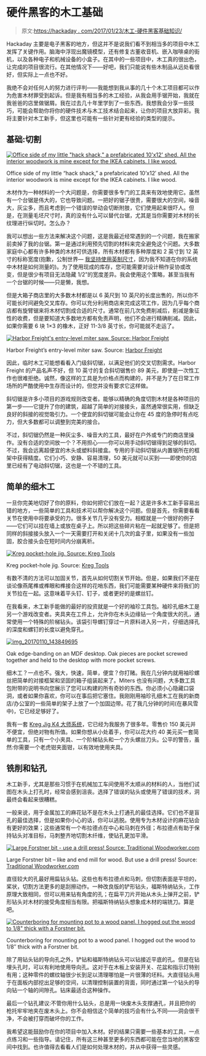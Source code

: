 # 硬件黑客的木工基础

> 原文:[https://hackaday . com/2017/01/23/木工-硬件黑客基础知识/](https://hackaday.com/2017/01/23/woodworking-basics-for-the-hardware-hacker/)

Hackaday 主要是电子黑客的地方，但这并不是说我们看不到相当多的项目中木工发挥了关键作用。脑海中浮现出魔镜模型，还有修复古董收音机、嵌入咖啡桌的街机，以及各种电子和机械设备的小盒子。在其中的一些项目中，木工真的很出色，让完成的项目很流行。在其他情况下——好吧，我们只能说有些木制品从远处看很好，但实际上一点也不好。

我绝不会对任何人的努力进行评判——我能想到我从事的几十个木工项目都可以作为危害木材罪受到起诉。但是我有相当多的木工经验，从我会用手锯开始，我就在我爸爸的店里做锯屑。我在过去几十年里学到了一些东西，我想我会分享一些技巧，可能会帮助你将你的硬件技术与木工技术结合起来，让你的项目大放异彩。我将主要针对木工新手，但这里也可能有一些针对更有经验的类型的提示。

## 基础:切割

[![Office side of my little "hack shack," a prefabricated 10'x12' shed. All the interior woodwork is mine except for the IKEA cabinets. I like wood.](../Images/85bc66d16326027ed915d91bbbb777df.png)](https://hackaday.com/wp-content/uploads/2017/01/img_2729-e1484353890953.jpg)

Office side of my little “hack shack,” a prefabricated 10’x12′ shed. All the interior woodwork is mine except for the IKEA cabinets. I like wood.

木材作为一种材料的一个大问题是，你需要很多专门的工具来有效地使用它。虽然有一个台锯是伟大的，它也导致问题。一把好的锯子很贵，需要很大的空间，噪音大，灰尘多，而且考虑到一个错误的举动会切断附肢，它们使用起来很吓人。但是，在测量毛坯尺寸时，真的没有什么可以替代台锯，尤其是当你需要对木材的长纹理进行纵切时。怎么办？

我可以想出一些方法来解决这个问题，这是我最近经常遇到的一个问题，我在搬家前卖掉了我的台锯。第一是通过利用预先切割的材料来完全避免这个问题。大多数家庭中心都有许多种类的木材可供选择，所有木材都有多种厚度和 2 英寸到 12 英寸的标称宽度(抱歉，公制世界— [我坚持使用英制尺寸](http://hackaday.com/2017/01/13/whats-so-bad-about-the-imperial-system-anyway/)，因为我不知道在你的系统中木材是如何测量的)。为了使用现成的库存，您可能需要对设计稍作妥协或改变，但是很少有项目无法隐藏 1/2”的宽度差异。我会使用这个策略，甚至当我有一个台锯的时候——只是懒，我想。

但是大箱子商店里的大多数木材都是以 6 英尺到 10 英尺的长度出售的，所以你不可能长时间避免交叉库存。你可以充分利用商店来完成这项工作，因为几乎每个商店都有旋臂锯来将木材切割成合适的尺寸。通常在前几次免费削减后，削减是象征性的收费，但是要知道大多数地方都有免责声明，他们不会进行精确削减。因此，如果你需要 6 块 1×3 的橡木，正好 11-3/8 英寸长，你可能就不走运了。

[![Harbor Freight's entry-level miter saw. Source: Harbor Freight](../Images/5aaf68c194e665933a25849a32ce0254.png)](https://hackaday.com/wp-content/uploads/2017/01/image_25186-e1484101036652.jpg)

Harbor Freight’s entry-level miter saw. Source: [Harbor Freight](http://www.harborfreight.com/power-tools/miter-saws/10-in-compound-miter-saw-with-laser-guide-system-61973.html)

因此，临时木工可能想看看入门级斜切锯，以满足他们的交叉切割需求。Harbor Freight 的产品名声不好，但 10 英寸的复合斜切锯售价 89 美元，即使是一次性工作也很难拒绝。诚然，像这样的工具是为价格点而构建的，并不是为了在日常工作场所的严酷使用中生存而设计的，但您并没有要求它这样做。

斜切锯是许多小项目的游戏规则改变者。能够以精确的角度切割木材是各种项目的第一步——它提升了你的建筑，超越了简单的对接接头，虽然通常很实用，但缺乏良好的斜接的视觉吸引力。一个便宜的斜切锯可能会让你在 45 度的急停时有点吃力，但大多数都可以调整到完美的接合。

不过，斜切锯仍然是一种灰尘多、噪音大的工具，最好在户外或专门的商店里操作。没有合适的空间放一个？不用担心——你可以用手动斜切锯得到足够的斜切。不过，我会远离超便宜的木头或塑料斜接盒。专用的手动斜切锯从内置锯所在的框架中获得精度。它们小巧、安静、容易清理，50 美元就可以买到——即使你的店里已经有了电动斜切锯，这也是一个不错的工具。

## 简单的细木工

一旦你完美地切好了你的原料，你如何把它们放在一起？这是许多木工新手容易出错的地方，一些简单的工具和技术可以帮你解决这个问题。但是首先，你需要看看关节在使用中将要承受的力。很多关节几乎没有受力。相框就是一个很好的例子——它们可以挂在墙上或放在桌子上。所以把这些碎片粘在一起就足够了。但是把同样的斜接接头放入一个一天需要打开和关闭十几次的盒子里，如果没有一些加固，胶合接头会在短时间内分崩离析。

[![Kreg pocket-hole jig. Source: Kreg Tools](../Images/f5527e1358816b04ad92ce4f0e311f41.png)](https://hackaday.com/wp-content/uploads/2017/01/k4-kreg-jig-web-glamour.jpg)

Kreg pocket-hole jig. Source: [Kreg Tools](https://www.kregtool.com/store/c13/kreg-jigsreg/p35/kreg-jigreg-k4-master-system/)

有数不清的方法可以加固关节，首先从如何切割关节开始。但是，如果我们不是在谈论像燕尾榫或榫眼和榫接合这样的花哨东西，我们可能需要某种硬件来将我们的关节拉在一起。这意味着平头钉、钉子，或者更好的是螺丝钉。

在我看来，木工新手能做的最好的投资就是一个好的袖珍工具包。袖珍孔细木工是另一个游戏改变者。夹具夹在工件上，允许你在木头边缘钻一个角度很大的孔，通常使用一个特殊的阶梯钻头。该袋引导螺钉穿过一片原料进入另一片，仔细选择孔的深度和螺钉的长度以避免穿孔。

[![img_20170110_143849695](../Images/82937d31c84f46332f943b3933f7d190.png)](https://hackaday.com/wp-content/uploads/2017/01/img_20170110_143849695.jpg)

Oak edge-banding on an MDF desktop. Oak pieces are pocket screwed together and held to the desktop with more pocket screws.

细木工？一点也不。强大，快速，简单，便宜？你打赌。我在几分钟内就用袖珍螺丝把简单的对接框架和坚固的箱子组装起来了。Miters 也没有问题，大多数工具包附带的说明书向您展示了您可以构建的所有奇妙的东西。你必须小心隐藏口袋洞，或者如果你喜欢，你可以在事后把它塞住。我刚刚用袖珍孔细木工在我的新商店/办公室的一些简单的架子上放了一个加固边带。花了我几分钟的时间(在暴风雪中)，它已经足够好了。

我有一套 [Kreg Jig K4 大师系统](https://www.kregtool.com/store/c13/kreg-jigsreg/p35/kreg-jigreg-k4-master-system/)，它已经为我服务了很多年。零售价 150 美元并不便宜，但绝对物有所值。如果你想从小处着手，你可以花大约 40 美元买一套简单的工具，只有一个小夹具、一个阶梯钻头和一个方头螺丝刀头。公平的警告，虽然:你需要一个老虎钳夹面钳，以有效地使用夹具。

## 铣削和钻孔

木工新手，尤其是那些习惯于在机械加工车间使用不太顺从的材料的人，当他们试图在木头上打孔时，经常会感到沮丧。选择了错误的钻头或使用了错误的技术，洞最终会看起来很糟糕。

一般来说，用于金属加工的麻花钻不是在木头上打通孔的最佳选择。它们也不是盲孔的最佳选择，但是如果你小心的话，你可以逃脱。使用专为木材设计的麻花钻会有更好的效果；这些通常有一个布拉德点在中心和马刺在外径；布拉德点有助于保持钻头对准目标，马刺整齐地切割木纤维，使钻孔更加平滑。

[![Large Forstner bit - use a drill press! Source: Traditional Woodworker.com](../Images/27970f8acae91986edcd4bfc454d9713.png)](https://hackaday.com/wp-content/uploads/2017/01/244-3916-lg.jpg)

Large Forstner bit – like and end mill for wood. But use a drill press! Source: [Traditional Woodworker.com](http://www.traditionalwoodworker.com/3-3_4-Forstner-Bit/productinfo/244-3340/)

直径较大的孔最好用扁钻头钻。这些也有布拉德点和马刺，但切割表面是平坦的，桨状，切割方法更多的是刮擦动作。一种改良版的铲形钻头，福斯特纳钻头，工作原理大致相同，但可以用来钻有角度的孔；在扁平刀片开始从木头上弹开之前，铲形钻头对木材的接受角度相当有限。把福斯特纳钻头想象成木材的端铣刀。算是吧。

[![Counterboring for mounting pot to a wood panel. I hogged out the wood to 1/8" thick with a Forstner bit.](../Images/1ed249563968eb3d6a69cf9172a73dc9.png)](https://hackaday.com/wp-content/uploads/2017/01/img_2730.jpg)

Counterboring for mounting pot to a wood panel. I hogged out the wood to 1/8″ thick with a Forstner bit.

除了用钻头钻的导向孔之外，铲钻和福斯特纳钻头可以钻接近平底的孔。但是在钻埋头孔时，可以有利地使用导向孔。这对于在木板上安装开关、花盆和指示灯特别有用；这种零件的螺纹轴很少长到足以清理哪怕是一片很薄的坯料。大直径钻头用于在面板内部挖出足够的空间，以清理控制装置的背面，同时通过第一个钻头的导向钻一个轴的间隙孔。钻床最适合这种操作。

最后一个钻孔建议:不管你用什么钻头，总是用一块废木头支撑通孔，并且把你的枪托牢牢地夹在废木头上。你不会相信这个简单的技巧会有什么不同——洞会很干净，不会被打穿而破坏你的工作。

我希望这能鼓励你在你的项目中加入木材。好的结果只需要一些基本的工具，一点点练习和一些指导。请记住，所有这三种甚至更多的东西都可能在您当地的黑客空间中找到。也许值得去看看人们是如何处理木材的，并从中获得一些灵感。